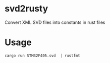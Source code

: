 # svd2rusty
Convert XML SVD files into constants in rust files 

# Usage 

```
cargo run STM32F405.svd  | rustfmt
```
 
